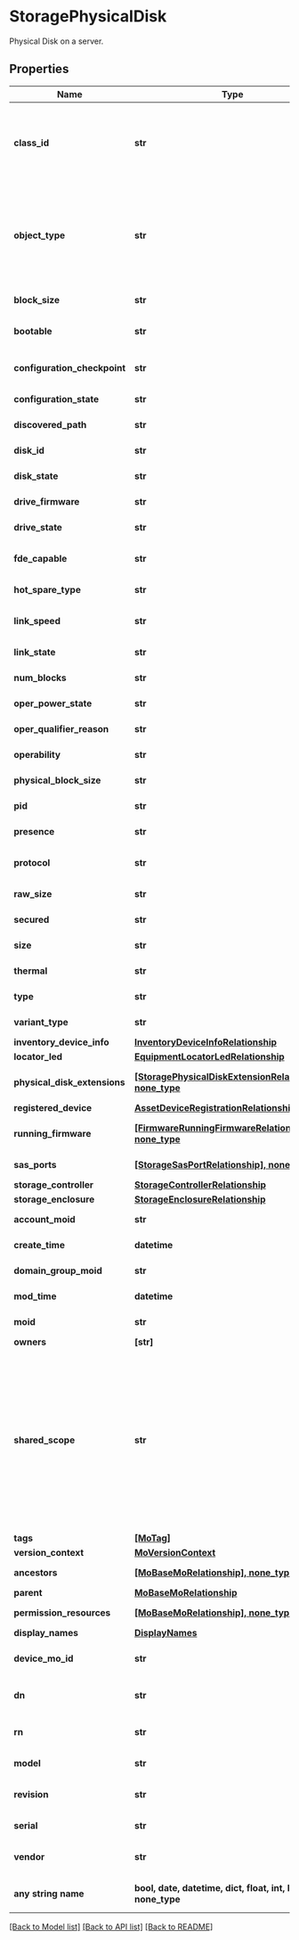 # StoragePhysicalDisk

Physical Disk on a server.
## Properties
Name | Type | Description | Notes
------------ | ------------- | ------------- | -------------
**class_id** | **str** | The concrete type of this complex type. Its value must be the same as the &#39;objectType&#39; property. The OpenAPI document references this property as a discriminator value. | [readonly] 
**object_type** | **str** | The fully-qualified type of this managed object, i.e. the class name. This property is optional. The ObjectType is implied from the URL path. If specified, the value of objectType must match the class name specified in the URL path. | [readonly] 
**block_size** | **str** | The block size of the physical disk in bytes. | [optional] [readonly] 
**bootable** | **str** | This field identifies the disk drive as bootable if set to true. | [optional] [readonly] 
**configuration_checkpoint** | **str** | The current configuration checkpoint of the physical disk. | [optional] [readonly] 
**configuration_state** | **str** | The current configuration state of the physical disk. | [optional] [readonly] 
**discovered_path** | **str** | The discovered path of the physical disk. | [optional] [readonly] 
**disk_id** | **str** | This field identifies the ID assigned to physical disks. | [optional] [readonly] 
**disk_state** | **str** | This field identifies the health of the disk. | [optional] [readonly] 
**drive_firmware** | **str** | This field identifies the disk firmware running in the disk. | [optional] 
**drive_state** | **str** | The drive state as reported by the controller. | [optional] [readonly] 
**fde_capable** | **str** | Full-Disk Encryption capability parameter of the physical disk. | [optional] 
**hot_spare_type** | **str** | Type of hotspare configured on the physical disk. | [optional] 
**link_speed** | **str** | The speed of the link between the drive and the controller. | [optional] [readonly] 
**link_state** | **str** | The current link state of the physical disk. | [optional] [readonly] 
**num_blocks** | **str** | The number of blocks present on the physical disk. | [optional] [readonly] 
**oper_power_state** | **str** | Operational power of the physical disk. | [optional] [readonly] 
**oper_qualifier_reason** | **str** | This reason for the operational status of the disk. | [optional] [readonly] 
**operability** | **str** | This field identifies the disk operability of the disk. | [optional] [readonly] 
**physical_block_size** | **str** | The block size of the installed physical disk. | [optional] [readonly] 
**pid** | **str** | This field identifies the Product ID for physicalDisk. | [optional] [readonly] 
**presence** | **str** | The presence state of the physical disk. | [optional] [readonly] 
**protocol** | **str** | This field identifies the disk protocol used for communication. | [optional] [readonly] 
**raw_size** | **str** | The raw size of the physical disk in MB. | [optional] [readonly] 
**secured** | **str** | This field identifies whether the disk is encrypted. | [optional] 
**size** | **str** | The size of the physical disk in MB. | [optional] [readonly] 
**thermal** | **str** | Thermal state of the physical disk. | [optional] [readonly] 
**type** | **str** | This field identifies the type of the physical disk. | [optional] [readonly] 
**variant_type** | **str** | The variant type of the physical disk. | [optional] [readonly] 
**inventory_device_info** | [**InventoryDeviceInfoRelationship**](InventoryDeviceInfoRelationship.md) |  | [optional] 
**locator_led** | [**EquipmentLocatorLedRelationship**](EquipmentLocatorLedRelationship.md) |  | [optional] 
**physical_disk_extensions** | [**[StoragePhysicalDiskExtensionRelationship], none_type**](StoragePhysicalDiskExtensionRelationship.md) | An array of relationships to storagePhysicalDiskExtension resources. | [optional] 
**registered_device** | [**AssetDeviceRegistrationRelationship**](AssetDeviceRegistrationRelationship.md) |  | [optional] 
**running_firmware** | [**[FirmwareRunningFirmwareRelationship], none_type**](FirmwareRunningFirmwareRelationship.md) | An array of relationships to firmwareRunningFirmware resources. | [optional] [readonly] 
**sas_ports** | [**[StorageSasPortRelationship], none_type**](StorageSasPortRelationship.md) | An array of relationships to storageSasPort resources. | [optional] [readonly] 
**storage_controller** | [**StorageControllerRelationship**](StorageControllerRelationship.md) |  | [optional] 
**storage_enclosure** | [**StorageEnclosureRelationship**](StorageEnclosureRelationship.md) |  | [optional] 
**account_moid** | **str** | The Account ID for this managed object. | [optional] [readonly] 
**create_time** | **datetime** | The time when this managed object was created. | [optional] [readonly] 
**domain_group_moid** | **str** | The DomainGroup ID for this managed object. | [optional] [readonly] 
**mod_time** | **datetime** | The time when this managed object was last modified. | [optional] [readonly] 
**moid** | **str** | The unique identifier of this Managed Object instance. | [optional] 
**owners** | **[str]** |  | [optional] 
**shared_scope** | **str** | Intersight provides pre-built workflows, tasks and policies to end users through global catalogs. Objects that are made available through global catalogs are said to have a &#39;shared&#39; ownership. Shared objects are either made globally available to all end users or restricted to end users based on their license entitlement. Users can use this property to differentiate the scope (global or a specific license tier) to which a shared MO belongs. | [optional] [readonly] 
**tags** | [**[MoTag]**](MoTag.md) |  | [optional] 
**version_context** | [**MoVersionContext**](MoVersionContext.md) |  | [optional] 
**ancestors** | [**[MoBaseMoRelationship], none_type**](MoBaseMoRelationship.md) | An array of relationships to moBaseMo resources. | [optional] [readonly] 
**parent** | [**MoBaseMoRelationship**](MoBaseMoRelationship.md) |  | [optional] 
**permission_resources** | [**[MoBaseMoRelationship], none_type**](MoBaseMoRelationship.md) | An array of relationships to moBaseMo resources. | [optional] [readonly] 
**display_names** | [**DisplayNames**](DisplayNames.md) |  | [optional] 
**device_mo_id** | **str** | The database identifier of the registered device of an object. | [optional] [readonly] 
**dn** | **str** | The Distinguished Name unambiguously identifies an object in the system. | [optional] [readonly] 
**rn** | **str** | The Relative Name uniquely identifies an object within a given context. | [optional] [readonly] 
**model** | **str** | This field identifies the model of the given component. | [optional] [readonly] 
**revision** | **str** | This field identifies the revision of the given component. | [optional] [readonly] 
**serial** | **str** | This field identifies the serial of the given component. | [optional] [readonly] 
**vendor** | **str** | This field identifies the vendor of the given component. | [optional] [readonly] 
**any string name** | **bool, date, datetime, dict, float, int, list, str, none_type** | any string name can be used but the value must be the correct type | [optional]

[[Back to Model list]](../README.md#documentation-for-models) [[Back to API list]](../README.md#documentation-for-api-endpoints) [[Back to README]](../README.md)


